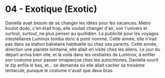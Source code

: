 # 04 - Exotique (Exotic)

Daniella avait besoin de se changer les idées pour les vacances. Metro boulot dodo, c'en était trop, elle voulait changer d'air, voir l'univers et surtout, surtout, ne plus penser au quotidien. La publicité pour les voyages intestellaires Luminox tomba donc à point nommé. Cette année, elle n'irait pas dans sa station balnéaire habituelle ou chez ses parents. Cette année, direction une planète lointaine, elle allait en visite chez les aliens. Le jour du départ arriva bien vite, et la voila dans les vestiaires de Luminox, à enfiler son costume pour passer innaperçue chez les autochtones. Daniella ouvrit le zip enfila le bas, et... se demanda où elle allait cacher sa troisème tentacule, puisque le costume n'avait que deux bras.
